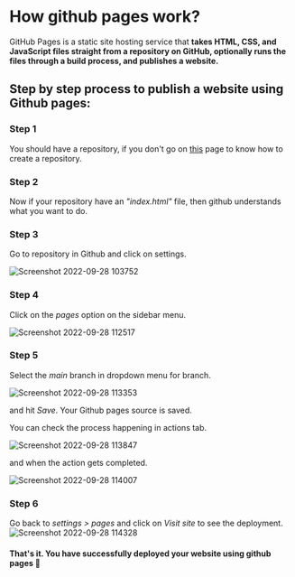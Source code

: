# How github pages work?
GitHub Pages is a static site hosting service that **takes HTML, CSS, and JavaScript files straight from a repository on GitHub, optionally runs the files through a build process, and publishes a website.**

## Step by step process to publish a website using Github pages:

### Step 1

You should have a repository, if you don't go on [this](create-repo.md) page to know how to create a repository.

### Step 2

Now if your repository have an *"index.html"* file, then github understands what you want to do.

### Step 3

Go to repository in Github and click on settings.

![Screenshot 2022-09-28 103752](https://user-images.githubusercontent.com/111558974/192694012-ef217429-7407-4a9a-bcda-a5b726f4d301.png)

### Step 4

Click on the *pages* option on the sidebar menu.

![Screenshot 2022-09-28 112517](https://user-images.githubusercontent.com/111558974/192699081-ae5b1a31-b93f-441e-b034-9daedeb0a684.png)

### Step 5

Select the *main* branch in dropdown menu for branch.

![Screenshot 2022-09-28 113353](https://user-images.githubusercontent.com/111558974/192700628-5fd8d55d-c181-45ee-b3ad-d75a8a564a60.png)

and hit *Save*.
Your Github pages source is saved.

You can check the process happening in actions tab.

![Screenshot 2022-09-28 113847](https://user-images.githubusercontent.com/111558974/192701270-9f4826ee-5a39-42f6-a619-75dd61e5396c.png)

and when the action gets completed.

![Screenshot 2022-09-28 114007](https://user-images.githubusercontent.com/111558974/192701284-475d4be5-08db-435b-88a3-d854a4a313f0.png)

### Step 6

Go back to *settings > pages* and click on *Visit site* to see the deployment.
![Screenshot 2022-09-28 114328](https://user-images.githubusercontent.com/111558974/192701843-369fd338-ffd0-4d9c-8e60-e2292687efb6.png)


#### That's it. You have successfully deployed your website using github pages 🎉
